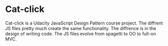 # Cat-click 

Cat-click is a Udacity JavaScript Design Pattern course project. The diffrent JS files pretty much create the same functionality. The diffrence is in the design of writing code. The JS files evolve from spagetti to OO to full-on MVC.
